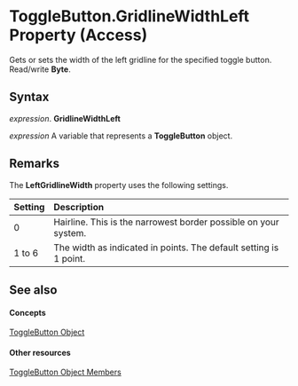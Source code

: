
# ToggleButton.GridlineWidthLeft Property (Access)

Gets or sets the width of the left gridline for the specified toggle button. Read/write  **Byte**.


## Syntax

 _expression_. **GridlineWidthLeft**

 _expression_ A variable that represents a **ToggleButton** object.


## Remarks

The  **LeftGridlineWidth** property uses the following settings.



|**Setting**|**Description**|
|:-----|:-----|
|0| Hairline. This is the narrowest border possible on your system.|
|1 to 6|The width as indicated in points. The default setting is 1 point.|

## See also


#### Concepts


[ToggleButton Object](1c20d809-d7db-e096-4328-ebb4d79e770e.md)
#### Other resources


[ToggleButton Object Members](487101e7-c090-eb79-3671-5c9ce86cb6b0.md)
